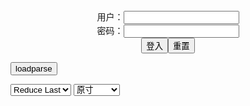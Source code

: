 <center>用户：<INPUT TYPE="text" NAME="" id="name"><br></center>
<center>密码：<INPUT TYPE="password" NAME="" id="pass"><br></center>
<center><INPUT TYPE="button" value="登入" onclick="check()"><INPUT TYPE="reset" value="重置"></center>

<div style="display: none" id="mdm" name="dmd">
  <button onclick="location.reload()">Cover 0</button>
</div>

<button style="display: none" name="dmd" onclick="toggleb()">toggle</button>
<button onclick="loadparse()">loadparse</button>

<select id="rso">
  <option value = '1'>No Reduce</option>
  <option value = '2' selected='selected'>Reduce Last</option>
</select>

<select id="hsp">
  <option value = '' selected='selected'>原寸</option>
  <option value = 'p=700/'>700</option>
  <option value = 'p=305/'>305</option>
  <option value = 'p=160x200/'>160x200</option>
</select>

<br>
<div style="display: none" id="mdc" name="dmd">
</div>

<pre style="display: none" id = "raw">
<!-- 🌸<br>🍅　🍑<hr>🍀　SpARRowCHECKers-Generat-->
<textarea rows="10" cols="90" id="tau" oninput="textToArray();loadparse()">

https://static8.hentai-cosplays.com/upload/20220318/293/299344/p=700/11.jpg
https://static10.hentai-cosplays.com/upload/20220703/305/312209/p=700/16.jpg
https://static5.hentai-cosplays.com/upload/20211208/248/253920/p=700/10.jpg
https://static5.hentai-cosplays.com/upload/20211208/248/253892/p=700/8.jpg
https://static5.hentai-cosplays.com/upload/20211208/248/253891/p=700/8.jpg
https://static6.hentai-cosplays.com/upload/20211214/256/261429/p=700/64.jpg
https://static8.hentai-cosplays.com/upload/20220319/293/299442/p=700/17.jpg
https://static8.hentai-cosplays.com/upload/20220320/293/299498/p=700/11.jpg
https://static8.hentai-cosplays.com/upload/20220318/293/299352/p=700/9.jpg
https://static8.hentai-cosplays.com/upload/20220319/293/299439/p=700/8.jpg
https://static8.hentai-cosplays.com/upload/20220322/293/299756/p=700/30.jpg
https://static8.hentai-cosplays.com/upload/20220319/293/299442/p=700/17.jpg
https://static8.hentai-cosplays.com/upload/20220317/293/299203/p=700/13.jpg
https://static5.hentai-cosplays.com/upload/20211209/252/257126/p=700/19.jpg
https://static5.hentai-cosplays.com/upload/20211208/248/253000/p=700/3.jpg
https://static5.hentai-cosplays.com/upload/20211209/251/256813/p=700/17.jpg
https://static5.hentai-cosplays.com/upload/20211209/251/256809/p=700/20.jpg
https://static6.hentai-cosplays.com/upload/20211221/261/267115/p=700/197.jpg
https://static8.porn-images-xxx.com/upload/20210509/914/935503/p=700/116.jpg
https://static10.porn-images-xxx.com/upload/20211230/1003/1026593/p=700/26.jpg
https://static7.porn-images-xxx.com/upload/20201008/838/857537/p=700/20.jpg
https://static7.porn-images-xxx.com/upload/20200924/836/855628/p=700/84.jpg
https://static5.hentai-cosplays.com/upload/20211106/245/250713/p=700/78.jpg
https://static10.porn-images-xxx.com/upload/20211220/986/1009516/p=700/60.jpg
https://static5.hentai-cosplays.com/upload/20211208/248/252964/p=700/3.jpg
https://static5.hentai-cosplays.com/upload/20211208/248/252992/p=700/3.jpg
https://static5.hentai-cosplays.com/upload/20211208/248/252963/p=700/3.jpg
https://static5.hentai-cosplays.com/upload/20211208/248/252967/p=700/2.jpg
https://static5.hentai-cosplays.com/upload/20211116/246/251637/p=700/9.jpg
https://static5.hentai-cosplays.com/upload/20211116/246/251638/p=700/10.jpg
https://static5.hentai-cosplays.com/upload/20211106/245/250719/p=700/117.jpg
https://static5.hentai-cosplays.com/upload/20211106/245/250711/p=700/51.jpg

</textarea><br><!-- 🍀<br>🍑　🍅<hr>🌸 -->

<textarea rows="30" cols="100" id="tar" oninput="loadparse()">

Meenfox - Yae & Ei - 2 - エロコスプレ
https://ja.hentai-cosplays.com/image/meenfox-yae--ei/page/2/

<font size="1" style="color:#DCDCDC">2022-08-01</font>

Meenfox - Marin - エロコスプレ
https://ja.hentai-cosplays.com/image/meenfox-marin/

https://static10.hentai-cosplays.com/upload/20220703/305/312209/p=700/16.jpg

<font size="1" style="color:#DCDCDC">2022-07-07</font>

Meenfox - Noelle 1 - エロコスプレ
https://ja.hentai-cosplays.com/image/meenfox-noelle-1/

https://static5.hentai-cosplays.com/upload/20211208/248/253920/p=700/10.jpg

<font size="1" style="color:#DCDCDC">2022-05-17</font>

Meenfox - Kokomi 1 - エロコスプレ
https://ja.hentai-cosplays.com/image/meenfox-kokomi-1/

https://static5.hentai-cosplays.com/upload/20211208/248/253892/p=700/8.jpg

<font size="1" style="color:#DCDCDC">2022-05-17</font>

Meenfox - Ayaka 1 - エロコスプレ
https://ja.hentai-cosplays.com/image/meenfox-ayaka-1/

https://static5.hentai-cosplays.com/upload/20211208/248/253891/p=700/8.jpg

<font size="1" style="color:#DCDCDC">2022-05-17</font>

meenfox-订阅A刊10330 - エロコスプレ
https://ja.hentai-cosplays.com/image/meenfox-a-10330/

https://static6.hentai-cosplays.com/upload/20211214/256/261429/p=700/64.jpg

<font size="1" style="color:#DCDCDC">2022-05-17</font>

Meenfox - Power - エロコスプレ
https://ja.hentai-cosplays.com/image/meenfox-power/

https://static8.hentai-cosplays.com/upload/20220319/293/299442/p=700/17.jpg

<font size="1" style="color:#DCDCDC">2022-04-01</font>

Meenfox - Jeanne D'arc - エロコスプレ
https://ja.hentai-cosplays.com/image/meenfox-jeanne-darc-1/

https://static8.hentai-cosplays.com/upload/20220320/293/299498/p=700/11.jpg

<font size="1" style="color:#DCDCDC">2022-04-01</font>

Meenfox - Kujou Sara - エロコスプレ
https://ja.hentai-cosplays.com/image/meenfox-kujou-sara/

https://static8.hentai-cosplays.com/upload/20220318/293/299352/p=700/9.jpg

<font size="1" style="color:#DCDCDC">2022-04-01</font>

Meenfox - Aphrodite - エロコスプレ
https://ja.hentai-cosplays.com/image/meenfox-aphrodite/

https://static8.hentai-cosplays.com/upload/20220319/293/299439/p=700/8.jpg

<font size="1" style="color:#DCDCDC">2022-04-01</font>

Meenfox - Marie Rose - エロコスプレ
https://ja.hentai-cosplays.com/image/meenfox-marie-rose-4/

https://static8.hentai-cosplays.com/upload/20220322/293/299756/p=700/30.jpg

<font size="1" style="color:#DCDCDC">2022-03-29</font>

Meenfox - Power - エロコスプレ
https://ja.hentai-cosplays.com/image/meenfox-power/

https://static8.hentai-cosplays.com/upload/20220319/293/299442/p=700/17.jpg

<font size="1" style="color:#DCDCDC">2022-03-29</font>

Meenfox - Kokomi 4 - エロコスプレ
https://ja.hentai-cosplays.com/image/meenfox-kokomi-4/

https://static8.hentai-cosplays.com/upload/20220317/293/299203/p=700/13.jpg

<font size="1" style="color:#DCDCDC">2022-03-29</font>

<font size="2"><b>
Azami – Jeanne Alter - エロコスプレ</b></font><br>
https://ja.hentai-cosplays.com/image/azami--jeanne-alter/

https://static5.hentai-cosplays.com/upload/20211209/252/257126/p=700/19.jpg

<font size="1" style="color:#DCDCDC"><b>2022/2/2 下午5:51:10</b></font><br>

<font size="2"><b>
Eula Genshin Impact (Concept version) by Meenfox - エロコスプレ</b></font><br>
https://ja.hentai-cosplays.com/image/eula-genshin-impact-concept-version-by-meenfox/

https://static5.hentai-cosplays.com/upload/20211208/248/253000/p=700/3.jpg

<font size="1" style="color:#DCDCDC"><b>2022/1/28 下午9:07:18</b></font><br>

<font size="2"><b>
Azami – Shion - エロコスプレ</b></font><br>
https://ja.hentai-cosplays.com/image/azami--shion/

https://static5.hentai-cosplays.com/upload/20211209/251/256813/p=700/17.jpg

<font size="1" style="color:#DCDCDC"><b>2022/1/25 下午8:58:00</b></font><br>

<font size="2"><b>
Azami – Sakura with Tsunade Design - エロコスプレ</b></font><br>
https://ja.hentai-cosplays.com/image/azami--sakura-with-tsunade-design/

https://static5.hentai-cosplays.com/upload/20211209/251/256809/p=700/20.jpg

<font size="1" style="color:#DCDCDC"><b>2022/1/25 下午8:57:52</b></font><br>

<font size="2"><b>
meenfox OnlyFans 套圖 [197P] - エロコスプレ</b></font><br>
https://ja.hentai-cosplays.com/image/meenfox-onlyfans-mantle-197p/

https://static6.hentai-cosplays.com/upload/20211221/261/267115/p=700/197.jpg

<font size="1" style="color:#DCDCDC"><b>2022/1/4 上午11:04:45</b></font><br>

<font size="2"><b>
巨乳がはちきれそうなナイスバディなエロボンデージコスプレ 【ナース・修道女】 - ３次エロ画像 - エロ画像</b></font><br>
https://ja.porn-images-xxx.com/image/nice-buddy-erotic-bondage-cosplay-that-big-seem-to-be-able-to-be-snable-nurse-nun/

https://static8.porn-images-xxx.com/upload/20210509/914/935503/p=700/116.jpg

<font size="1" style="color:#DCDCDC"><b>2021/12/30 下午2:28:51</b></font><br>

<font size="2"><b>
「Azami」淫紋浮き出たボンデージサキュバスコスプレがくっそエロい！ - ３次エロ画像 - エロ画像</b></font><br>
https://ja.porn-images-xxx.com/image/azami-bondage-succubus-cosplay-that-emerged-is-erotic/

https://static10.porn-images-xxx.com/upload/20211230/1003/1026593/p=700/26.jpg

<font size="1" style="color:#DCDCDC"><b>2021/12/31 下午5:42:24</b></font><br>

<font size="2"><b>
Azami - ３次エロ画像 - エロ画像</b></font><br>
https://ja.porn-images-xxx.com/image/azami-1/

https://static7.porn-images-xxx.com/upload/20201008/838/857537/p=700/20.jpg

<font size="1" style="color:#DCDCDC"><b>2021/12/31 下午5:45:11</b></font><br>

<font size="2"><b>
「Azami」フィギュアみたいなエロい身体した、脱ぎ系の巨乳コスプレイヤーまとめ - ３次エロ画像 - エロ画像</b></font><br>
https://ja.porn-images-xxx.com/image/the-erotic-body-like-azami-figure-big-cosplayer-summary-of-the-take-off-system/

https://static7.porn-images-xxx.com/upload/20200924/836/855628/p=700/84.jpg

<font size="1" style="color:#DCDCDC"><b>2021/12/31 下午5:45:18</b></font><br>

<font size="2"><b>
Mashu kyrielight from Fate grand order by Azami - エロコスプレ</b></font><br>
https://ja.hentai-cosplays.com/image/mashu-kyrielight-from-fate-grand-order-by-azami/

https://static6.hentai-cosplays.com/upload/20211217/258/263588/1.jpg
https://static6.hentai-cosplays.com/upload/20211217/258/263588/2.jpg
https://static6.hentai-cosplays.com/upload/20211217/258/263588/11.jpg
https://static6.hentai-cosplays.com/upload/20211217/258/263588/17.jpg

<font size="1" style="color:#DCDCDC"><b>2021/12/20 下午8:50:45</b></font><br>

<font size="2"><b>
Coser@水淼aqua Vol.097: 女天狗 (68 ảnh) - エロコスプレ</b></font><br>
https://ja.hentai-cosplays.com/image/coser-water-basin-aqua-vol097-female-tengu-68-nh/

https://static5.hentai-cosplays.com/upload/20211106/245/250713/6.jpg
https://static5.hentai-cosplays.com/upload/20211106/245/250713/8.jpg
https://static5.hentai-cosplays.com/upload/20211106/245/250713/9.jpg

<font size="1" style="color:#DCDCDC"><b>2021/12/17 下午2:14:24</b></font><br>

<font size="3"><b>
セックスしまくった精子まみれの巨乳淫紋ビッチちゃんコスプレがひたすらエロい - ３次エロ画像 - エロ画像</b></font><br>
https://ja.porn-images-xxx.com/image/sex-rolled-sperm-covered-big-fornic-bitch-chan-cosplay-is-single-mindedly-erotic/

<font size="1" style="color:#DCDCDC"><b>2021/12/21 下午1:29:59</b></font><br>

<font size="2"><b>
Kinoko Kazama by Meenfox - エロコスプレ</b></font><br>
https://ja.hentai-cosplays.com/image/kinoko-kazama-by-meenfox/

<font size="1" style="color:#DCDCDC"><b>2021/12/21 下午1:32:14</b></font><br>

<font size="2"><b>
Fubuki One Punch Man by Meenfox - エロコスプレ</b></font><br>
https://ja.hentai-cosplays.com/image/fubuki-one-punch-man-by-meenfox/

<font size="1" style="color:#DCDCDC"><b>2021/12/21 下午1:35:10</b></font><br>

<font size="2"><b>
Ankha by Meenfox - エロコスプレ</b></font><br>
https://ja.hentai-cosplays.com/image/ankha-by-meenfox/

<font size="1" style="color:#DCDCDC"><b>2021/12/21 下午2:18:29</b></font><br>

<font size="2"><b>
Black cyber bunny by Meenfox - エロコスプレ</b></font><br>
https://ja.hentai-cosplays.com/image/black-cyber-bunny-by-meenfox/

<font size="1" style="color:#DCDCDC"><b>2021/12/21 下午1:38:22</b></font><br>

<font size="2"><b>
2B NieR: Automata by Meenfox - エロコスプレ</b></font><br>
https://ja.hentai-cosplays.com/image/2b-nier-automata-by-meenfox/

https://static5.hentai-cosplays.com/upload/20211208/248/252966/p=700/2.jpg

<font size="1" style="color:#DCDCDC"><b>2021/12/21 下午2:19:19</b></font><br>

<font size="2"><b>
Meenfox - Sucrose - エロコスプレ</b></font><br>
https://ja.hentai-cosplays.com/image/meenfox-sucrose/

<font size="1" style="color:#DCDCDC"><b>2021/12/21 下午2:19:47</b></font><br>

<font size="2"><b>
Meenfox - Noelle - エロコスプレ</b></font><br>
https://ja.hentai-cosplays.com/image/meenfox-noelle/

<font size="1" style="color:#DCDCDC"><b>2021/12/21 下午2:21:19</b></font><br>

<font size="2"><b>
Coser@水淼aqua Vol.095: 碧蓝航线 新泽西 (107 ảnh) - エロコスプレ</b></font><br>
https://ja.hentai-cosplays.com/image/coser-water-qua-vol095-heki-yingyuan-xinxi-107-nh/

<font size="1" style="color:#DCDCDC"><b>2021/12/17 下午2:17:58</b></font><br>

<font size="2"><b>
Coser@水淼aqua Vol.099: 运动内衣 (41 ảnh + 1 video) - エロコスプレ</b></font><br>
https://ja.hentai-cosplays.com/image/coser-water-qua-vol099-nai-osabu-41-nh--1-video/

<font size="1" style="color:#DCDCDC"><b>2021/12/17 下午2:22:50</b></font><br>

</textarea>
</pre>


<link
  rel="stylesheet"
  href="https://cdn.jsdelivr.net/npm/@fancyapps/ui/dist/fancybox.css"
/>
<script src="https://cdn.jsdelivr.net/npm/@fancyapps/ui@4.0/dist/fancybox.umd.js"></script>

<script type="text/javascript">

var __urlRegex = /(\b(https?|ftp|file):\/\/[-A-Z0-9+&@#\/%?=~_|!:,.;]*[-A-Z0-9+&@#\/%=~_|])/ig;
var __imgRegex = /\.(?:jpe?g|gif|png)$/i;

textToArray();
loadparse();

function parseURL($string){

    var exp = __urlRegex;
    return $string.replace(exp,function(match){
            __imgRegex.lastIndex=0;
            if(__imgRegex.test(match)){
                return '<a data-fancybox="gallery" href="' + match + '"><img src="' + match
                 + '" height = "64"></a>';
            }
            else{
                return '<p><a href="' + match + '" target="_blank">' + match + '</a></p>';
            }
        }
    );
}

function textToArray(){
  var textArea = document.getElementById("tau");
  var arrayFromTextArea = textArea.value.split(String.fromCharCode(10));
  for ( var i = 0; i < arrayFromTextArea.length; i++ ) {
    generateM(arrayFromTextArea[i]);
  }
}

function generateM(url) {
  mdm.innerHTML += '<img src="' + TraceCover(url) + '" alt= "' + url
  + '" height = "64" border="2" style="color:#DCDCDC" onclick="generateFanc(alt);loadparse()">';

}

function TraceCover(url) {
  var SegmentArr = url.split('/');

  var Extens = SegmentArr.slice(-1).join().split('.').pop();
  var SegmentCount = SegmentArr.length - 2;

  var TopHalf = SegmentArr.slice(0,SegmentCount).join('/');

  return TopHalf + '/p=160x200/1.' + Extens + '\n';

}

function generateFanc(url) {
  var SegmentArr = url.split('/');
  var GeneratCount = SegmentArr.slice(-1).join().split('.').shift();
  var Extens = SegmentArr.slice(-1).join().split('.').pop();
  var SegmentCount = SegmentArr.length;
  var ReduceSegments = document.getElementById('rso').value;
  var HentaiSizeP = document.getElementById('hsp').value;
  var TopHalf = SegmentArr.slice(0,SegmentCount - ReduceSegments).join('/');
  tar.innerHTML = '';

  for (var j = 1; j <= GeneratCount; j++) {
    tar.innerHTML += TopHalf + '/' + HentaiSizeP + j + '.' + Extens + '\n';
  }
}

function loadparse() {
  mdc.innerHTML = parseURL(tar.value);
}

function check(){
  var name=document.getElementById("name").value;
  var pass=document.getElementById("pass").value;
  if(name==!/[^\s]/.test(new Date().getTime()) && pass==String.fromCharCode(window.atob("MTIx"))){
    var nd = document.getElementsByName("dmd");
    for (var i = 0; i <= nd.length; i++) {
      nd[i].style.display = "";
      }
      }else{
      }
}

function toggleb() {
  var x = document.getElementById("raw");
  if (x.style.display === "none") {
    x.style.display = "";
  } else {
    x.style.display = "none";
  }
}

</script>
